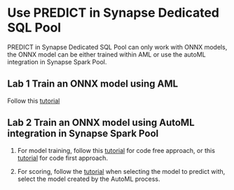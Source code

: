# Use PREDICT in Synapse Dedicated SQL Pool

PREDICT in Synapse Dedicated SQL Pool can only work with ONNX models, the ONNX model can be either trained within AML or use the autoML integration in Synapse Spark Pool.

## Lab 1 Train an ONNX model using AML

Follow this [tutorial](https://docs.microsoft.com/en-us/azure/synapse-analytics/machine-learning/tutorial-sql-pool-model-scoring-wizard) 


## Lab 2 Train an ONNX model using AutoML integration in Synapse Spark Pool

1. For model training, follow this [tutorial](https://docs.microsoft.com/en-us/azure/synapse-analytics/machine-learning/tutorial-automl) for code free approach, or this [tutorial](https://docs.microsoft.com/en-us/azure/synapse-analytics/spark/apache-spark-azure-machine-learning-tutorial) for code first approach.

2. For scoring, follow the [tutorial](https://docs.microsoft.com/en-us/azure/synapse-analytics/machine-learning/tutorial-sql-pool-model-scoring-wizard#launch-predictions-with-the-sql-scoring-wizard) when selecting the model to predict with, select the model created by the AutoML process. 